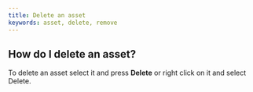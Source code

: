 ```yaml
---
title: Delete an asset
keywords: asset, delete, remove
---
```


## How do I delete an asset?

To delete an asset select it and press **Delete** or right click on it and select Delete.